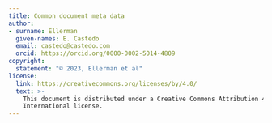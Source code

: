 ```yaml
---
title: Common document meta data
author:
- surname: Ellerman
  given-names: E. Castedo
  email: castedo@castedo.com
  orcid: https://orcid.org/0000-0002-5014-4809
copyright:
  statement: "© 2023, Ellerman et al"
license:
  link: https://creativecommons.org/licenses/by/4.0/
  text: >-
    This document is distributed under a Creative Commons Attribution 4.0
    International license.
---
```

